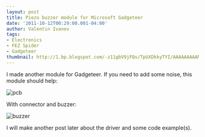 ```yaml
---
layout: post
title: Piezo buzzer module for Microsoft Gadgeteer
date: '2011-10-12T00:29:00.001-04:00'
author: Valentin Ivanov
tags:
- Electronics
- FEZ Spider
- Gadgeteer
thumbnail: http://1.bp.blogspot.com/-z11gbV9jFQs/TpUXDkkyTYI/AAAAAAAAAMc/DoyLItqFf0Q/s72-c/IMG_3705.JPG
---
```

I made another module for Gadgeteer. If you need to add some noise, this module should help:

![pcb](https://1.bp.blogspot.com/-z11gbV9jFQs/TpUXDkkyTYI/AAAAAAAAAMc/DoyLItqFf0Q/s1600/IMG_3705.JPG=100x100)

With connector and buzzer:

![buzzer](https://3.bp.blogspot.com/-X037X8hv13Q/TpUXTIzZngI/AAAAAAAAAMk/66FE9YW7moM/s1600/IMG_3711.JPG)

I will make another post later about the driver and some code example(s).